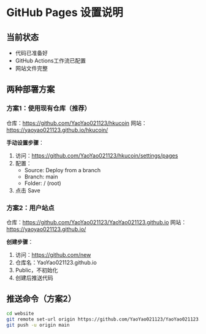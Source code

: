 # GitHub Pages 设置说明

## 当前状态
- 代码已准备好
- GitHub Actions工作流已配置
- 网站文件完整

## 两种部署方案

### 方案1：使用现有仓库（推荐）
仓库：https://github.com/YaoYao021123/hkucoin
网站：https://yaoyao021123.github.io/hkucoin/

**手动设置步骤**：
1. 访问：https://github.com/YaoYao021123/hkucoin/settings/pages
2. 配置：
   - Source: Deploy from a branch
   - Branch: main
   - Folder: / (root)
3. 点击 Save

### 方案2：用户站点
仓库：https://github.com/YaoYao021123/YaoYao021123.github.io
网站：https://yaoyao021123.github.io/

**创建步骤**：
1. 访问：https://github.com/new
2. 仓库名：YaoYao021123.github.io
3. Public，不初始化
4. 创建后推送代码

## 推送命令（方案2）
```bash
cd website
git remote set-url origin https://github.com/YaoYao021123/YaoYao021123.github.io.git
git push -u origin main
```